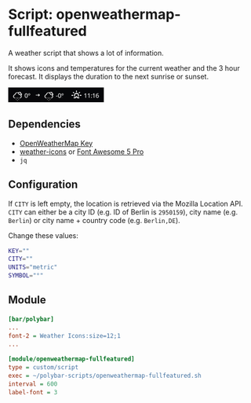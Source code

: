 # Script: openweathermap-fullfeatured

A weather script that shows a lot of information.

It shows icons and temperatures for the current weather and the 3 hour forecast. It displays the duration to the next sunrise or sunset.

![openweathermap-fullfeatured](screenshots/1.png)


## Dependencies

* [OpenWeatherMap Key](https://openweathermap.org/appid)
* [weather-icons](https://github.com/erikflowers/weather-icons) or [Font Awesome 5 Pro](https://fontawesome.com/changelog/latest)
* `jq`


## Configuration

If `CITY` is left empty, the location is retrieved via the Mozilla Location API. `CITY` can either be a city ID (e.g. ID of Berlin is `2950159`), city name (e.g. `Berlin`) or city name + country code (e.g. `Berlin,DE`).

Change these values:

```sh
KEY=""
CITY=""
UNITS="metric"
SYMBOL="°"
```


## Module

```ini
[bar/polybar]
...
font-2 = Weather Icons:size=12;1
...
```

```ini
[module/openweathermap-fullfeatured]
type = custom/script
exec = ~/polybar-scripts/openweathermap-fullfeatured.sh
interval = 600
label-font = 3
```
